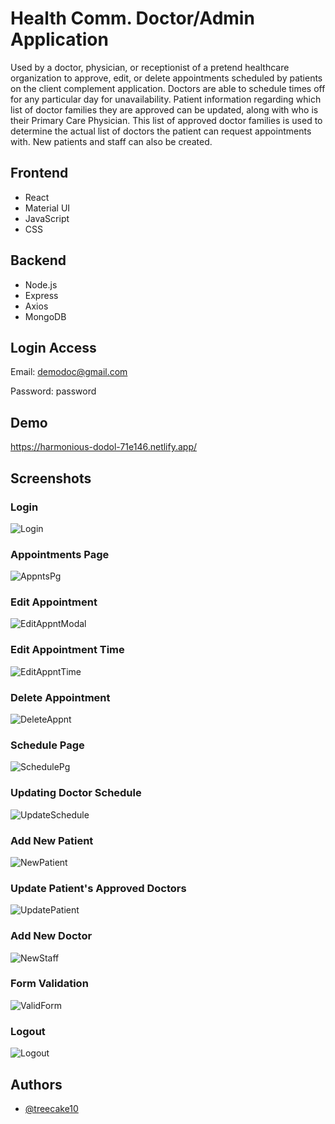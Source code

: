
# Health Comm. Doctor/Admin Application

Used by a doctor, physician, or receptionist of a pretend healthcare organization to approve, edit, or delete appointments scheduled by patients on the client complement application. 
Doctors are able to schedule times off for any particular day for unavailability. 
Patient information regarding which list of doctor families they are approved can be updated, along with who is their Primary Care Physician.
This list of approved doctor families is used to determine the actual list of doctors the patient can request appointments with. 
New patients and staff can also be created.   



## Frontend
- React
- Material UI
- JavaScript
- CSS

## Backend
- Node.js
- Express
- Axios
- MongoDB
## Login Access
Email: demodoc@gmail.com

Password: password
## Demo

https://harmonious-dodol-71e146.netlify.app/


## Screenshots

### Login
![Login](https://github.com/treecake10/health_communications_frontend-admin/blob/main/screenshots/Screenshot%20(178).png?raw=true)

### Appointments Page
![AppntsPg](https://github.com/treecake10/health_communications_frontend-admin/blob/main/screenshots/Screenshot%20(158).png?raw=true)

### Edit Appointment
![EditAppntModal](https://github.com/treecake10/health_communications_frontend-admin/blob/main/screenshots/Screenshot%20(169).png?raw=true)

### Edit Appointment Time
![EditAppntTime](https://github.com/treecake10/health_communications_frontend-admin/blob/main/screenshots/Screenshot%20(171).png?raw=true)

### Delete Appointment
![DeleteAppnt](https://github.com/treecake10/health_communications_frontend-admin/blob/main/screenshots/Screenshot%20(161).png?raw=true)

### Schedule Page
![SchedulePg](https://github.com/treecake10/health_communications_frontend-admin/blob/main/screenshots/Screenshot(001).png?raw=true)

### Updating Doctor Schedule
![UpdateSchedule](https://github.com/treecake10/health_communications_frontend-admin/blob/main/screenshots/Screenshot%20(164).png?raw=true)

### Add New Patient
![NewPatient](https://github.com/treecake10/health_communications_frontend-admin/blob/main/screenshots/Screenshot%20(165).png?raw=true)

### Update Patient's Approved Doctors 
![UpdatePatient](https://github.com/treecake10/health_communications_frontend-admin/blob/main/screenshots/Screenshot%20(175).png?raw=true)

### Add New Doctor
![NewStaff](https://github.com/treecake10/health_communications_frontend-admin/blob/main/screenshots/Screenshot%20(167).png?raw=true)

### Form Validation
![ValidForm](https://github.com/treecake10/health_communications_frontend-admin/blob/main/screenshots/Screenshot%20(177).png?raw=true)

### Logout
![Logout](https://github.com/treecake10/health_communications_frontend-admin/blob/main/screenshots/Screenshot%20(172).png?raw=true)


## Authors

- [@treecake10](https://github.com/treecake10)

